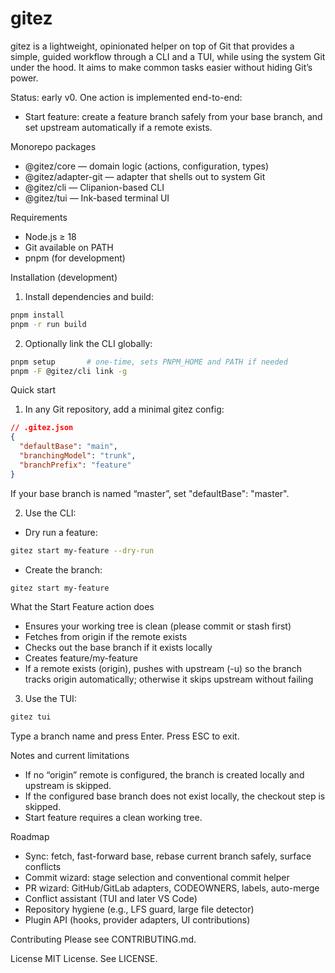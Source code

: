 # gitez

gitez is a lightweight, opinionated helper on top of Git that provides a simple, guided workflow through a CLI and a TUI, while using the system Git under the hood. It aims to make common tasks easier without hiding Git’s power.

Status: early v0. One action is implemented end-to-end:
- Start feature: create a feature branch safely from your base branch, and set upstream automatically if a remote exists.

Monorepo packages
- @gitez/core — domain logic (actions, configuration, types)
- @gitez/adapter-git — adapter that shells out to system Git
- @gitez/cli — Clipanion-based CLI
- @gitez/tui — Ink-based terminal UI

Requirements
- Node.js ≥ 18
- Git available on PATH
- pnpm (for development)

Installation (development)
1) Install dependencies and build:
```bash
pnpm install
pnpm -r run build
```

2) Optionally link the CLI globally:
```bash
pnpm setup       # one-time, sets PNPM_HOME and PATH if needed
pnpm -F @gitez/cli link -g
```

Quick start
1) In any Git repository, add a minimal gitez config:
```json
// .gitez.json
{
  "defaultBase": "main",
  "branchingModel": "trunk",
  "branchPrefix": "feature"
}
```
If your base branch is named “master”, set "defaultBase": "master".

2) Use the CLI:
- Dry run a feature:
```bash
gitez start my-feature --dry-run
```
- Create the branch:
```bash
gitez start my-feature
```

What the Start Feature action does
- Ensures your working tree is clean (please commit or stash first)
- Fetches from origin if the remote exists
- Checks out the base branch if it exists locally
- Creates feature/my-feature
- If a remote exists (origin), pushes with upstream (-u) so the branch tracks origin automatically; otherwise it skips upstream without failing

3) Use the TUI:
```bash
gitez tui
```
Type a branch name and press Enter. Press ESC to exit.

Notes and current limitations
- If no “origin” remote is configured, the branch is created locally and upstream is skipped.
- If the configured base branch does not exist locally, the checkout step is skipped.
- Start feature requires a clean working tree.

Roadmap
- Sync: fetch, fast-forward base, rebase current branch safely, surface conflicts
- Commit wizard: stage selection and conventional commit helper
- PR wizard: GitHub/GitLab adapters, CODEOWNERS, labels, auto-merge
- Conflict assistant (TUI and later VS Code)
- Repository hygiene (e.g., LFS guard, large file detector)
- Plugin API (hooks, provider adapters, UI contributions)

Contributing
Please see CONTRIBUTING.md.

License
MIT License. See LICENSE.